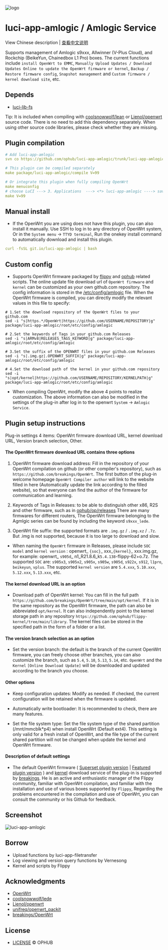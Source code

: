 ![logo](https://user-images.githubusercontent.com/68696949/132637519-614c96b0-4b51-4215-8a6e-fce14ade82df.png)

# luci-app-amlogic / Amlogic Service

View Chinese description  |  [查看中文说明](README.cn.md)

Supports management of Amlogic s9xxx, Allwinner (V-Plus Cloud), and Rockchip (BeikeYun, Chainedbox L1 Pro) boxes. The current functions include `install OpenWrt to EMMC`, `Manually Upload Updates / Download Updates Online to update the OpenWrt firmware or kernel`, `Backup / Restore firmware config`, `Snapshot management` and `Custom firmware / kernel download site`, etc.

## Depends

- [luci-lib-fs](depends/luci-lib-fs)

Tip: It is included when compiling with [coolsnowwolf/lean](https://github.com/coolsnowwolf/lede/tree/master/package/lean/luci-lib-fs) or [Lienol/openwrt](https://github.com/Lienol/openwrt/tree/main/package/lean/luci-lib-fs) source code. There is no need to add this dependency separately. When using other source code libraries, please check whether they are missing.

## Plugin compilation

```yaml
# Add luci-app-amlogic
svn co https://github.com/ophub/luci-app-amlogic/trunk/luci-app-amlogic package/luci-app-amlogic

# This plugin can be compiled separately
make package/luci-app-amlogic/compile V=99

# Or integrate this plugin when fully compiling OpenWrt
make menuconfig
# choose LuCI ---> 3. Applications  ---> <*> luci-app-amlogic ----> save
make V=99
```

## Manual install

- If the OpenWrt you are using does not have this plugin, you can also install it manually. Use SSH to log in to any directory of OpenWrt system, Or in the `System menu` → `TTYD terminal`, Run the onekey install command to automatically download and install this plugin.

```yaml
curl -fsSL git.io/luci-app-amlogic | bash
```

## Custom config

- Supports OpenWrt firmware packaged by [flippy](https://github.com/unifreq/openwrt_packit) and [ophub](https://github.com/ophub/amlogic-s9xxx-openwrt) related scripts. The online update file download url of `OpenWrt firmware` and `kernel` can be customized as your own github.com repository. The config information is stored in the [/etc/config/amlogic](https://github.com/ophub/luci-app-amlogic/blob/main/luci-app-amlogic/root/etc/config/amlogic) file. When the OpenWrt firmware is compiled, you can directly modify the relevant values in this file to specify:

```shell
# 1.Set the download repository of the OpenWrt files to your github.com
sed -i "s|https.*/OpenWrt|https://github.com/USERNAME/REPOSITORY|g" package/luci-app-amlogic/root/etc/config/amlogic

# 2.Set the keywords of Tags in your github.com Releases
sed -i "s|ARMv8|RELEASES_TAGS_KEYWORD|g" package/luci-app-amlogic/root/etc/config/amlogic

# 3.Set the suffix of the OPENWRT files in your github.com Releases
sed -i "s|.img.gz|.OPENWRT_SUFFIX|g" package/luci-app-amlogic/root/etc/config/amlogic

# 4.Set the download path of the kernel in your github.com repository
sed -i "s|opt/kernel|https://github.com/USERNAME/REPOSITORY/KERNELPATH|g" package/luci-app-amlogic/root/etc/config/amlogic
```

- When compiling OpenWrt, modify the above 4 points to realize customization. The above information can also be modified in the settings of the plug-in after log in to the openwrt `System` → `Amlogic Service`.

## Plugin setup instructions

Plug-in settings 4 items: OpenWrt firmware download URL, kernel download URL, Version branch selection, Other.

#### The OpenWrt firmware download URL contains three options

1. OpenWrt firmware download address: Fill in the repository of your OpenWrt compilation on github (or other compiler's repository), such as `https://github.com/breakings/OpenWrt`. The first button of the plug-in welcome homepage `OpenWrt Compiler author` will link to the website filled in here (Automatically update the link according to the filled website), so that everyone can find the author of the firmware for communication and learning.

2. Keywords of Tags in Releases: to be able to distinguish other x86, R2S and other firmware, such as in [ophub/op/releases](https://github.com/ophub/op/releases) There are many firmwares for different routers, The OpenWrt firmware belonging to the Agmlgic series can be found by including the keyword `s9xxx_lede`.

3. OpenWrt file suffix: the supported formats are `.img.gz` / `.img.xz` / `.7z`. But .img is not supported, because it is too large to download and slow.

- When naming the `OpenWrt` firmware in Releases, please include `SOC model` and `kernel version` : openwrt_ `{soc}`_ xxx_`{kernel}`_ xxx.img.gz, for example: openwrt_ `s905d`_ n1_R21.8.6_k`5.4.138`-flippy-62+o.7z. The supported `SOC` are: `s905x3`, `s905x2`, `s905x`, `s905w`, `s905d`, `s922x`, `s912`, `l1pro`, `beikeyun`, `vplus`. The supported `kernel version` are `5.4.xxx`, `5.10.xxx`, `5.12.xxx`, `5.13.xxx`, etc.

#### The kernel download URL is an option

- Download path of OpenWrt kernel: You can fill in the full path `https://github.com/breakings/OpenWrt/tree/main/opt/kernel`. If it is in the same repository as the OpenWrt firmware, the path can also be abbreviated `opt/kernel`. It can also independently point to the kernel storage path in any repository  `https://github.com/ophub/flippy-kernel/tree/main/library`. The kernel files can be stored in the specified path in the form of a folder or a list.

#### The version branch selection as an option

- Set the version branch: the default is the branch of the current OpenWrt firmware, you can freely choose other branches, you can also customize the branch, such as `5.4`, `5.10`, `5.13`, `5.14`, etc. `OpenWrt` and the `Kernel` `[Online Download Update]` will be downloaded and updated according to the branch you choose.

#### Other options

- Keep configuration updates: Modify as needed. If checked, the current configuration will be retained when the firmware is updated.

- Automatically write bootloader: It is recommended to check, there are many features.

- Set the file system type: Set the file system type of the shared partition (/mnt/mmcblk*p4) when install OpenWrt (Default ext4). This setting is only valid for a fresh install of OpenWrt, and the file type of the current shared partition will not be changed when update the kernel and OpenWrt firmware.

#### Description of default settings

- The default OpenWrt firmware ( [Superset plugin version](https://github.com/breakings/OpenWrt/releases/tag/ARMv8) | [Featured plugin version](https://github.com/breakings/OpenWrt/releases/tag/armv8_mini) ) and [kernel](https://github.com/breakings/OpenWrt/tree/main/opt/kernel) download service of the plug-in is supported by [breakings](https://github.com/breakings/OpenWrt). He is an active and enthusiastic manager of the Flippy community, familiar with OpenWrt compilation, and familiar with the installation and use of various boxes supported by `Flippy`, Regarding the problems encountered in the compilation and use of OpenWrt, you can consult the community or his Github for feedback.

## Screenshot

![luci-app-amlogic](https://user-images.githubusercontent.com/68696949/132637319-9968e553-cc49-472c-9a75-8c2bb786c5fd.gif)

## Borrow

- Upload functions by luci-app-filetransfer
- Log viewing and version query functions by Vernesong
- Kernel and scripts by Flippy

## Acknowledgments

- [OpenWrt](https://github.com/openwrt/openwrt)
- [coolsnowwolf/lede](https://github.com/coolsnowwolf/lede)
- [Lienol/openwrt](https://github.com/Lienol/openwrt)
- [unifreq/openwrt_packit](https://github.com/unifreq/openwrt_packit)
- [breakings/OpenWrt](https://github.com/breakings/OpenWrt)

## License
- [LICENSE](https://github.com/ophub/luci-app-amlogic/blob/main/LICENSE) © OPHUB

